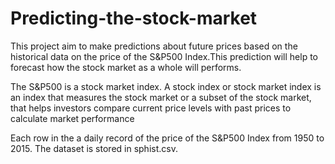 # Predicting-the-stock-market

This project aim to make predictions about future prices based on the historical data on the price of the S&P500 Index.This prediction will help to forecast how the stock market as a whole will performs.

The S&P500 is a stock market index. A stock index or stock market index is an index that measures the stock market or a subset of the stock market, that helps investors compare current price levels with past prices to calculate market performance

Each row in the a daily record of the price of the S&P500 Index from 1950 to 2015. The dataset is stored in sphist.csv.
